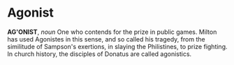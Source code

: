 # Agonist

**AG'ONIST**, _noun_ One who contends for the prize in public games. Milton has used Agonistes in this sense, and so called his tragedy, from the similitude of Sampson's exertions, in slaying the Philistines, to prize fighting. In church history, the disciples of Donatus are called agonistics.